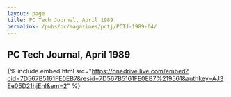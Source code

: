 ```yaml
---
layout: page
title: PC Tech Journal, April 1989
permalink: /pubs/pc/magazines/pctj/PCTJ-1989-04/
---
```


PC Tech Journal, April 1989
---------------------------

{% include embed.html src="https://onedrive.live.com/embed?cid=7D567B5161FE0EB7&resid=7D567B5161FE0EB7%219561&authkey=AJ3Ee05D21hjEnI&em=2" %}

